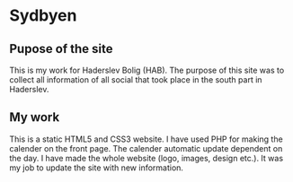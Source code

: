 # Sydbyen

## Pupose of the site
This is my work for Haderslev Bolig (HAB). The purpose of this site was to collect all information of all social that took place in the south part in Haderslev.

## My work
This is a static HTML5 and CSS3 website. I have used PHP for making the calender on the front page. The calender automatic update dependent on the day. I have made the whole website (logo, images, design etc.). It was my job to update the site with new information. 
